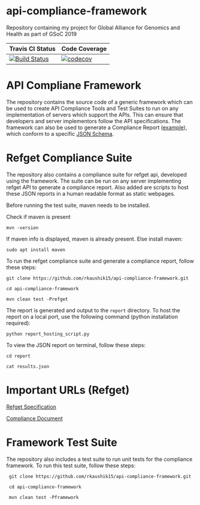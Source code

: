 # api-compliance-framework
Repository containing my project for Global Alliance for Genomics and Health as part of GSoC 2019


| Travis CI Status | Code Coverage |
| ------ | ------|
| [![Build Status](https://travis-ci.org/rkaushik15/api-compliance-framework.svg?branch=master)](https://travis-ci.org/rkaushik15/api-compliance-framework) | [![codecov](https://codecov.io/gh/rkaushik15/api-compliance-framework/branch/master/graph/badge.svg)](https://codecov.io/gh/rkaushik15/api-compliance-framework) |


# API Compliane Framework

The repository contains the source code of a generic framework which can be used to create API Compliance Tools and Test Suites to run on any implementation of servers which support the APIs. This can ensure that developers and server implementors follow the API specifications. 
The framework can also be used to generate a Compliance Report ([example](https://drive.google.com/file/d/1QygrjI7wwuzJhZ0C0rxKvjPYzI-e9kBI/view?usp=sharing)), which conform to a specific [JSON Schema](). 


# Refget Compliance Suite

The repository also contains a compliance suite for refget api, developed using the framework. The suite can be run on any server implementing refget API to generate a compliance report. Also added are scripts to host these JSON reports in a human readable format as static webpages.

Before running the test suite, maven needs to be installed.

Check if maven is present

```
mvn -version
```

If maven info is displayed, maven is already present. Else install maven:

```
sudo apt install maven
```

To run the refget compliance suite and generate a compliance report, follow these steps:

 ```
 git clone https://github.com/rkaushik15/api-compliance-framework.git
 
 cd api-compliance-framework
 
 mvn clean test -Prefget
 ```
 
The report is generated and output to the `report` directory. To host the report on a local port, use the following command (python installation required):

 ```
 python report_hosting_script.py
 ```
 
To view the JSON report on terminal, follow these steps: 

 ```
 cd report
 
 cat results.json
 ```
 
# Important URLs (Refget)

[Refget Specification](http://samtools.github.io/hts-specs/refget.html)

[Compliance Document](https://compliancedoc.readthedocs.io/en/latest/)


# Framework Test Suite

The repository also includes a test suite to run unit tests for the compliance framework. To run this test suite, follow these steps:

```
 git clone https://github.com/rkaushik15/api-compliance-framework.git
 
 cd api-compliance-framework
 
 mvn clean test -Pframework
 ```
